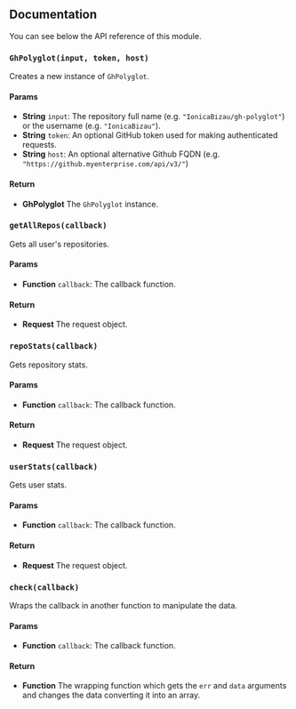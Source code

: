 ## Documentation

You can see below the API reference of this module.

### `GhPolyglot(input, token, host)`
Creates a new instance of `GhPolyglot`.

#### Params

- **String** `input`: The repository full name (e.g. `"IonicaBizau/gh-polyglot"`) or the username (e.g. `"IonicaBizau"`).
- **String** `token`: An optional GitHub token used for making authenticated requests.
- **String** `host`: An optional alternative Github FQDN (e.g. `"https://github.myenterprise.com/api/v3/"`)

#### Return
- **GhPolyglot** The `GhPolyglot` instance.

### `getAllRepos(callback)`
Gets all user's repositories.

#### Params

- **Function** `callback`: The callback function.

#### Return
- **Request** The request object.

### `repoStats(callback)`
Gets repository stats.

#### Params

- **Function** `callback`: The callback function.

#### Return
- **Request** The request object.

### `userStats(callback)`
Gets user stats.

#### Params

- **Function** `callback`: The callback function.

#### Return
- **Request** The request object.

### `check(callback)`
Wraps the callback in another function to manipulate the data.

#### Params

- **Function** `callback`: The callback function.

#### Return
- **Function** The wrapping function which gets the `err` and `data` arguments and changes the data converting it into an array.

